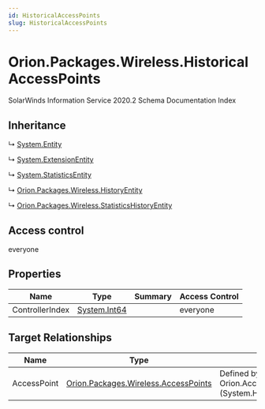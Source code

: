 ```yaml
---
id: HistoricalAccessPoints
slug: HistoricalAccessPoints
---
```


# Orion.Packages.Wireless.HistoricalAccessPoints

SolarWinds Information Service 2020.2 Schema Documentation Index

## Inheritance

↳ [System.Entity](./../System/Entity)

↳ [System.ExtensionEntity](./../System/ExtensionEntity)

↳ [System.StatisticsEntity](./../System/StatisticsEntity)

↳ [Orion.Packages.Wireless.HistoryEntity](./../Orion.Packages.Wireless/HistoryEntity)

↳ [Orion.Packages.Wireless.StatisticsHistoryEntity](./../Orion.Packages.Wireless/StatisticsHistoryEntity)

## Access control

everyone

## Properties

| Name | Type | Summary | Access Control |
| ------ | ------ | ------ | ------ |
| ControllerIndex | [System.Int64](https://docs.microsoft.com/en-us/dotnet/api/system.int64) |  | everyone |

## Target Relationships

| Name | Type | Notes |
| ------ | ------ | ------ |
| AccessPoint | [Orion.Packages.Wireless.AccessPoints](./../Orion.Packages.Wireless/AccessPoints) | Defined by relationship Orion.AccessPointHostsHistoricalWirelessAccessPoints (System.Hosting) |

